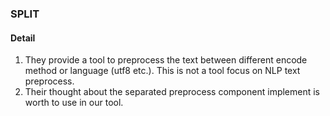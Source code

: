 ### SPLIT

#### Detail

1. They provide a tool to preprocess the text between different encode method or language (utf8 etc.). This is not a tool focus on NLP text preprocess.
2. Their thought about the separated preprocess component implement is worth to use in our tool.